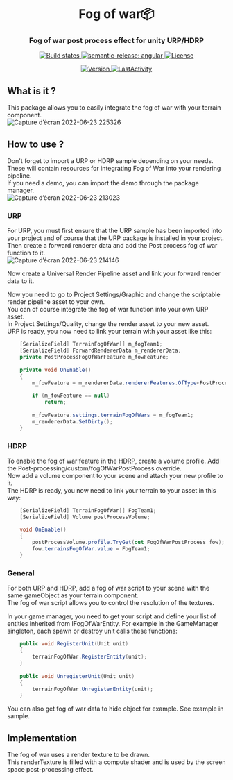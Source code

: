 <h1 align="center" style="border-bottom: none;">Fog of war📦 </h1>
<h3 align="center">Fog of war post process effect for unity URP/HDRP</h3>
<p align="center">
  <a href="https://github.com/semantic-release/semantic-release/actions?query=workflow%3ATest+branch%3Amaster">
    <img alt="Build states" src="https://github.com/semantic-release/semantic-release/workflows/Test/badge.svg">
  </a>
  <a href="https://github.com/semantic-release/semantic-release/actions?query=workflow%3ATest+branch%3Amaster">
    <img alt="semantic-release: angular" src="https://img.shields.io/badge/semantic--release-angular-e10079?logo=semantic-release">
  </a>
  <a href="LICENSE">
    <img alt="License" src="https://img.shields.io/badge/License-MIT-blue.svg">
  </a>
</p>
<p align="center">
  <a href="package.json">
    <img alt="Version" src="https://img.shields.io/github/package-json/v/OpenSourceUnityPackage/FogOfWar">
  </a>
  <a href="#LastActivity">
    <img alt="LastActivity" src="https://img.shields.io/github/last-commit/OpenSourceUnityPackage/FogOfWar">
  </a>
</p>

## What is it ?
This package allows you to easily integrate the fog of war with your terrain component.  
![Capture d’écran 2022-06-23 225326](https://user-images.githubusercontent.com/55276408/175397798-bac89b2d-e1a9-4d00-9f78-2378468c39fc.png)

## How to use ?
Don't forget to import a URP or HDRP sample depending on your needs.   
These will contain resources for integrating Fog of War into your rendering pipeline.  
If you need a demo, you can import the demo through the package manager.  
![Capture d’écran 2022-06-23 213023](https://user-images.githubusercontent.com/55276408/175396850-8f7c0cbc-1322-443a-9113-9d7a9f517c4d.png)

### URP
For URP, you must first ensure that the URP sample has been imported into your project and of course that the URP package is installed in your project.  
Then create a forward renderer data and add the Post process fog of war function to it.  
![Capture d’écran 2022-06-23 214146](https://user-images.githubusercontent.com/55276408/175396911-ce7ad290-5b8f-4cec-acdc-efd59c168e7b.png)

Now create a Universal Render Pipeline asset and link your forward render data to it.

Now you need to go to Project Settings/Graphic and change the scriptable render pipeline asset to your own.  
You can of course integrate the fog of war function into your own URP asset.  
In Project Settings/Quality, change the render asset to your new asset.  
URP is ready, you now need to link your terrain with your asset like this:
```c#
    [SerializeField] TerrainFogOfWar[] m_fogTeam1;
    [SerializeField] ForwardRendererData m_rendererData;
    private PostProcessFogOfWarFeature m_fowFeature;
    
    private void OnEnable()
    {
        m_fowFeature = m_rendererData.rendererFeatures.OfType<PostProcessFogOfWarFeature>().FirstOrDefault();
     
        if (m_fowFeature == null)
            return;
         
        m_fowFeature.settings.terrainFogOfWars = m_fogTeam1;
        m_rendererData.SetDirty();
    }
```


### HDRP
To enable the fog of war feature in the HDRP, create a volume profile. Add the Post-processing/custom/fogOfWarPostProcess override.  
Now add a volume component to your scene and attach your new profile to it.  
The HDRP is ready, you now need to link your terrain to your asset in this way:
```c#
    [SerializeField] TerrainFogOfWar[] FogTeam1;
    [SerializeField] Volume postProcessVolume;

    void OnEnable() 
    {
        postProcessVolume.profile.TryGet(out FogOfWarPostProcess fow);
        fow.terrainsFogOfWar.value = FogTeam1;
    }
```

### General
For both URP and HDRP, add a fog of war script to your scene with the same gameObject as your terrain component.  
The fog of war script allows you to control the resolution of the textures.

In your game manager, you need to get your script and define your list of entities inherited from IFogOfWarEntity.
For example in the GameManager singleton, each spawn or destroy unit calls these functions:
```c#
    public void RegisterUnit(Unit unit)
    {
        terrainFogOfWar.RegisterEntity(unit);
    }
    
    public void UnregisterUnit(Unit unit)
    {
        terrainFogOfWar.UnregisterEntity(unit);
    }
```
You can also get fog of war data to hide object for example. See example in sample.

## Implementation
The fog of war uses a render texture to be drawn.  
This renderTexture is filled with a compute shader and is used by the screen space post-processing effect. 
